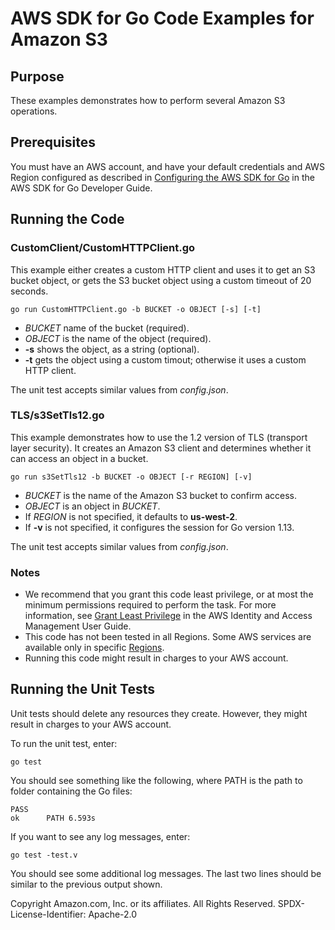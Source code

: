 # AWS SDK for Go Code Examples for Amazon S3

## Purpose

These examples demonstrates how to perform several Amazon S3 operations.

## Prerequisites

You must have an AWS account, and have your default credentials and AWS Region
configured as described in
[Configuring the AWS SDK for Go](https://docs.aws.amazon.com/sdk-for-go/v1/developer-guide/configuring-sdk.html)
in the AWS SDK for Go Developer Guide.

## Running the Code

### CustomClient/CustomHTTPClient.go

This example either creates a custom HTTP client and uses it to get an S3 bucket object,
or gets the S3 bucket object using a custom timeout of 20 seconds.

`go run CustomHTTPClient.go -b BUCKET -o OBJECT [-s] [-t]`

- *BUCKET* name of the bucket (required).
- *OBJECT* is the name of the object (required).
- **-s** shows the object, as a string (optional).
- **-t** gets the object using a custom timout; otherwise it uses a custom HTTP client.

The unit test accepts similar values from *config.json*.

### TLS/s3SetTls12.go

This example demonstrates how to use the 1.2 version of TLS (transport layer security).
It creates an Amazon S3 client and determines whether it can access an object in a bucket.

`go run s3SetTls12 -b BUCKET -o OBJECT [-r REGION] [-v]`

- *BUCKET* is the name of the Amazon S3 bucket to confirm access.
- *OBJECT* is an object in *BUCKET*.
- If *REGION* is not specified, it defaults to **us-west-2**.
- If **-v** is not specified, it configures the session for Go version 1.13.

The unit test accepts similar values from *config.json*.

### Notes

- We recommend that you grant this code least privilege,
  or at most the minimum  permissions required to perform the task.
  For more information, see
  [Grant Least Privilege](https://docs.aws.amazon.com/IAM/latest/UserGuide/best-practices.html#grant-least-privilege)
  in the AWS Identity and Access Management User Guide.
- This code has not been tested in all Regions.
  Some AWS services are available only in specific 
  [Regions](https://aws.amazon.com/about-aws/global-infrastructure/regional-product-services).
- Running this code might result in charges to your AWS account.

## Running the Unit Tests

Unit tests should delete any resources they create.
However, they might result in charges to your 
AWS account.

To run the unit test, enter:

`go test`

You should see something like the following,
where PATH is the path to folder containing the Go files:

```
PASS
ok      PATH 6.593s
```

If you want to see any log messages, enter:

`go test -test.v`

You should see some additional log messages.
The last two lines should be similar to the previous output shown.

Copyright Amazon.com, Inc. or its affiliates. All Rights Reserved. SPDX-License-Identifier: Apache-2.0
